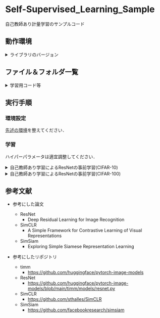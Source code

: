 # Self-Supervised_Learning_Sample
自己教師あり計量学習のサンプルコード

## 動作環境
<details>
<summary>ライブラリのバージョン</summary>
 
* cuda 12.1
* python 3.6.9
* torch 1.8.1+cu111
* torchaudio  0.8.1
* torchinfo 1.5.4
* torchmetrics  0.8.2
* torchsummary  1.5.1
* torchvision 0.9.1+cu111
* timm  0.5.4
* tlt  0.1.0
* numpy  1.19.5
* Pillow  8.4.0
* scikit-image  0.17.2
* scikit-learn  0.24.2
* tqdm  4.64.0
* opencv-python  4.5.1.48
* opencv-python-headless  4.6.0.66
* scipy  1.5.4
* matplotlib  3.3.4
* mmcv  1.7.1
</details>

## ファイル＆フォルダ一覧

<details>
<summary>学習用コード等</summary>
 
|ファイル名|説明|
|----|----|
|train_ssl.py|自己教師あり学習によるResNetを事前学習するコード．|
|trainer.py|学習ループのコード．|
|ssl_loss.py|自己教師あり学習の損失のコード．|
|base_model.py|ResNetのモデルを定義したコード．|
</details>

## 実行手順

### 環境設定

[先述の環境](https://github.com/SyunkiTakase/Self-Supervised_Learning_Samle?tab=readme-ov-file#%E5%8B%95%E4%BD%9C%E7%92%B0%E5%A2%83)を整えてください．

### 学習
ハイパーパラメータは適宜調整してください．

<details>
<summary>自己教師あり学習によるResNetの事前学習(CIFAR-10)</summary>

SimCLRの学習 
```
python3 train_ssl.py --epoch 10 --img_size 32 --dataset cifar10 --method SimCLR
```
SimSiamの学習
```
python3 train_ssl.py --epoch 10 --img_size 32 --dataset cifar10  --method SimSiam
```
</details>

<details>
<summary>自己教師あり学習によるResNetの事前学習(CIFAR-100)</summary>

SimCLRの学習 
```
python3 train_ssl.py --epoch 10 --img_size 32 --dataset cifar10  --method SimCLR
```
SimSiamの学習
```
python3 train_ssl.py --epoch 10 --img_size 32 --dataset cifar100  --method SimSiam
```
</details>

## 参考文献
* 参考にした論文
  * ResNet
    * Deep Residual Learning for Image Recognition
  * SimCLR
    * A Simple Framework for Contrastive Learning of Visual Representations
  * SimSiam
    * Exploring Simple Siamese Representation Learning

* 参考にしたリポジトリ 
  * timm
    * https://github.com/huggingface/pytorch-image-models
  * ResNet
    * https://github.com/huggingface/pytorch-image-models/blob/main/timm/models/resnet.py
  * SimCLR
    * https://github.com/sthalles/SimCLR
  * SimSiam
    * https://github.com/facebookresearch/simsiam
